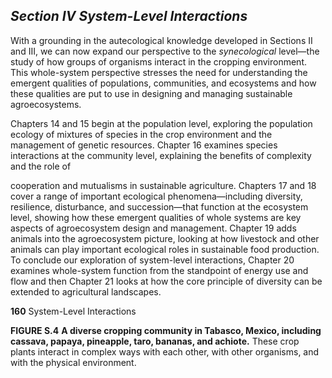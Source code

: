 ## _Section IV_ _System-Level Interactions_

With a grounding in the autecological knowledge developed in Sections II and III, we can now expand our perspective to the _synecological_ level—the study of how groups of organisms interact in the cropping environment. This whole-system perspective stresses the need for understanding the emergent qualities of populations, communities, and ecosystems and how these qualities are put to use in designing and managing sustainable agroecosystems.

Chapters 14 and 15 begin at the population level, exploring the population ecology of mixtures of species in the crop environment and the management of genetic resources. Chapter 16 examines species interactions at the community level, explaining the benefits of complexity and the role of

cooperation and mutualisms in sustainable agriculture. Chapters 17 and 18 cover a range of important ecological phenomena—including diversity, resilience, disturbance, and succession—that function at the ecosystem level, showing how these emergent qualities of whole systems are key aspects of agroecosystem design and management. Chapter 19 adds animals into the agroecosystem picture, looking at how livestock and other animals can play important ecological roles in sustainable food production. To conclude our exploration of system-level interactions, Chapter 20 examines whole-system function from the standpoint of energy use and flow and then Chapter 21 looks at how the core principle of diversity can be extended to agricultural landscapes.

**160** System-Level Interactions

**FIGURE S.4** **A diverse cropping community in Tabasco, Mexico, including cassava, papaya, pineapple, taro, bananas, and achiote.** These crop plants interact in complex ways with each other, with other organisms, and with the physical environment.
